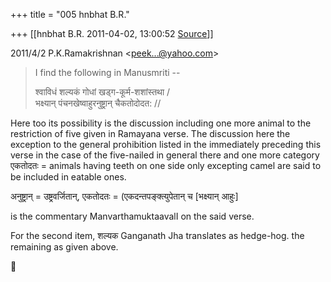 +++
title = "005 hnbhat B.R."

+++
[[hnbhat B.R.	2011-04-02, 13:00:52 [Source](https://groups.google.com/g/samskrita/c/Pe7RccLbuoU)]]



  
  

2011/4/2 P.K.Ramakrishnan \<[peek...@yahoo.com]()\>

  

>   
>   
> I find the following in Manusmriti --  
>   
> श्वाविधं शल्यकं गोधां खड्ग-कूर्म-शशांस्तथा /  
> भक्ष्यान् पंचनखेष्वाहुरनुष्ट्रान् चैकतोदोदत: //  
>   
>   

  

Here too its possibility is the discussion including one more animal to the restriction of five given in Ramayana verse. The discussion here the exception to the general prohibition listed in the immediately preceding this verse in the case of the five-nailed in general there and one more category एकतोदतः = animals having teeth on one side only excepting camel are said to be included in eatable ones.

  

अनुष्ट्रान् = उष्ट्रवर्जितान्, एकतोदतः = (एकदन्तपङ्क्त्युपेतान् च \[भक्ष्यान् आहुः\]

is the commentary ManvarthamuktaavalI on the said verse.

  
For the second item, शल्यक Ganganath Jha translates as hedge-hog. the remaining as given above.



